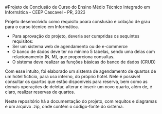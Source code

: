 #Projeto de Conclusão de Curso do Ensino Médio Técnico Integrado em Informática - CEEP Cascavel - PR, 2023

Projeto desenvolvido como requisito poara conslusão e colação de grau para o curso técnico em Informática.
- Para aprovação do projeto, deveria ser cumpridas os sequintes requisitos:
- Ser um sistema web de agendamento ou de e-commerce
- O banco de dados deve ter no mínimo 5 tabelas, sendo uma delas com relacionamento (N, M), que proporciona consultas.
- O sistema deve realizar as funções básicas do banco de dados (CRUD)


 Com esse intuíto, foi elaborado um sistema de agendamento de quartos de um hotel fictício, para uso interno, do próprio hotel. Nele é possível consultar os quartos que estão disponíveis para reserva, bem como as demais operações de deletar, alterar e inserir um novo quarto, além de, é claro, realizar reservas de quartos. 

 Neste repositório há a documentação do projeto, com requitos e diagramas e um arquivo .zip, onde contém o código-fonte do sistema.

